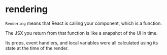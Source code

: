 # rendering
`Rendering` means that React is calling your component, which is a function.

The JSX you return from that function is like a snapshot of the UI in time. 

Its props, event handlers, and local variables were all calculated using its state at the time of the render.
